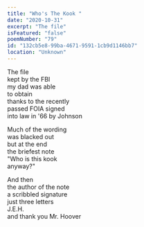 ```yaml
---
title: "Who's The Kook "
date: "2020-10-31"
excerpt: "The file"
isFeatured: "false"
poemNumber: "79"
id: "132cb5e8-99ba-4671-9591-1cb9d1146bb7"
location: "Unknown"
---
```


The file  
kept by the FBI  
my dad was able  
to obtain  
thanks to the recently  
passed FOIA signed  
into law in '66 by Johnson

Much of the wording  
was blacked out  
but at the end  
the briefest note  
"Who is this kook  
anyway?"

And then  
the author of the note  
a scribbled signature  
just three letters  
J.E.H.  
and thank you Mr. Hoover
